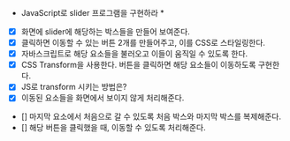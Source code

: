 * JavaScript로 slider 프로그램을 구현하라 * 

- [x] 화면에 slider에 해당하는 박스들을 만들어 보여준다. 
- [x] 클릭하면 이동할 수 있는 버튼 2개를 만들어주고, 이를 CSS로 스타일링한다. 
- [x] 자바스크립트로 해당 요소들을 불러오고 이들이 움직일 수 있도록 한다. 
- [x] CSS Transform을 사용한다. 버튼을 클릭하면 해당 요소들이 이동하도록 구현한다. 
- [x] JS로 transform 시키는 방법은?
- [x] 이동된 요소들을 화면에서 보이지 않게 처리해준다. 
- [] 마지막 요소에서 처음으로 갈 수 있도록 처음 박스와 마지막 박스를 복제해준다. 
- [] 해당 버튼을 클릭했을 때, 이동할 수 있도록 처리해준다. 

